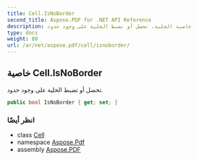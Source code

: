 ```yaml
---
title: Cell.IsNoBorder
second_title: Aspose.PDF for .NET API Reference
description: خاصية الخلية. تحصل أو تضبط الخلية على وجود حدود
type: docs
weight: 80
url: /ar/net/aspose.pdf/cell/isnoborder/
---
```

## خاصية Cell.IsNoBorder

تحصل أو تضبط الخلية على وجود حدود.

```csharp
public bool IsNoBorder { get; set; }
```

### انظر أيضًا

* class [Cell](../)
* namespace [Aspose.Pdf](../../../aspose.pdf/)
* assembly [Aspose.PDF](../../../)